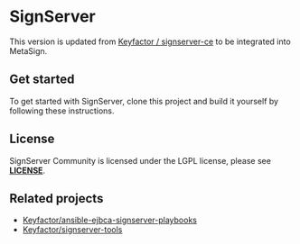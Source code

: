 # SignServer

This version is updated from [Keyfactor / signserver-ce](https://github.com/Keyfactor/signserver-ce) to be integrated into MetaSign.

## Get started 

To get started with SignServer, clone this project and build it yourself by following these instructions.

## License
SignServer Community is licensed under the LGPL license, please see **[LICENSE](LICENSE)**. 

## Related projects 

* [Keyfactor/ansible-ejbca-signserver-playbooks](https://github.com/Keyfactor/ansible-ejbca-signserver-playbooks) 
* [Keyfactor/signserver-tools](https://github.com/Keyfactor/signserver-tools) 
